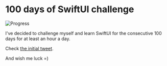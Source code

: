 # 100 days of SwiftUI challenge

![Progress](https://progress-bar.dev/21/?title=25h%2001m%20)


I've decided to challenge myself and learn SwiftUI for the consecutive 100 days for at least an hour a day.

Check [the initial tweet](https://twitter.com/ck3g/status/1188362654324318208).

And wish me luck =)

